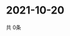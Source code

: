 # 2021-10-20
  共 0条

  <!-- BEGIN -->
  <!-- 最后更新时间Wed Oct 20 2021 08:05:28 GMT+0000 (Coordinated Universal Time) -->
  
  <!-- END -->
  
  